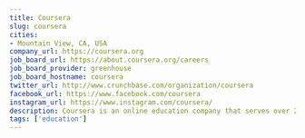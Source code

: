 ```yaml
---
title: Coursera
slug: coursera
cities:
- Mountain View, CA, USA
company_url: https://coursera.org
job_board_url: https://about.coursera.org/careers
job_board_provider: greenhouse
job_board_hostname: coursera
twitter_url: http://www.crunchbase.com/organization/coursera
facebook_url: https://www.facebook.com/coursera
instagram_url: https://www.instagram.com/coursera/
description: Coursera is an online education company that serves over 20 million registered learners by partnering with 140 of the world’s best universities and education institutions. On Coursera, anyone, anywhere can access over 1,000 online courses and Specializations in dozens of fields in order to achieve meaningful career, educational, and personal enrichment goals throughout their lives.
tags: ['education']
---
```

